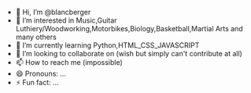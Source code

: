 - 👋 Hi, I’m @blancberger
- 👀 I’m interested in Music,Guitar Luthiery/Woodworking,Motorbikes,Biology,Basketball,Martial Arts and many others
- 🌱 I’m currently learning Python,HTML_CSS_JAVASCRIPT
- 💞️ I’m looking to collaborate on (wish but simply can't contribute at all)
- 📫 How to reach me (impossible)
- 😄 Pronouns: ...
- ⚡ Fun fact: ...

<!---
blancberger/blancberger is a ✨ special ✨ repository because its `README.md` (this file) appears on your GitHub profile.
You can click the Preview link to take a look at your changes.
--->
